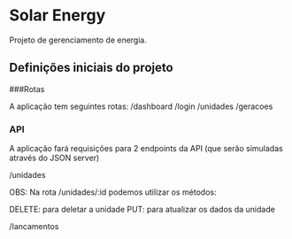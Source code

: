 # Solar Energy

Projeto de gerenciamento de energia.

## Definições iniciais do projeto

###Rotas

A aplicação tem seguintes rotas:
/dashboard
/login
/unidades
/geracoes

### API

A aplicação fará requisições para 2 endpoints da API (que serão simuladas através do JSON server)

/unidades

OBS: Na rota /unidades/:id podemos utilizar os métodos:

DELETE: para deletar a unidade
PUT: para atualizar os dados da unidade

/lancamentos
